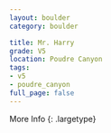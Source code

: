 ```yaml
---
layout: boulder
category: boulder

title: Mr. Harry
grade: V5
location: Poudre Canyon
tags:
- v5
- poudre_canyon
full_page: false
---
```




More Info
{: .largetype}

